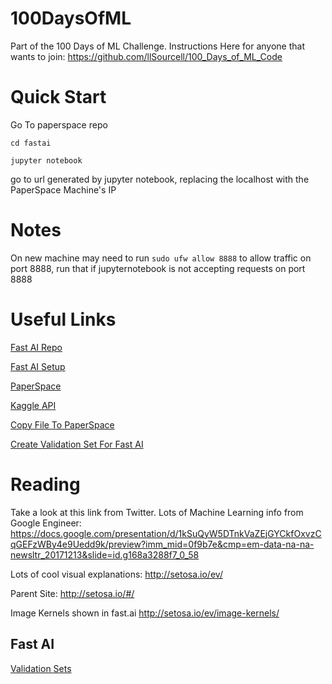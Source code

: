 # 100DaysOfML
Part of the 100 Days of ML Challenge. Instructions Here for anyone that wants to join: https://github.com/llSourcell/100_Days_of_ML_Code

# Quick Start

Go To paperspace repo

`cd fastai`

`jupyter notebook`

go to url generated by jupyter notebook, replacing the localhost with the PaperSpace Machine's IP

# Notes

On new machine may need to run `sudo ufw allow 8888` to allow traffic on port 8888, run that if jupyternotebook is not accepting requests on port 8888

# Useful Links

[Fast AI Repo](https://github.com/fastai/fastai)

[Fast AI Setup](https://github.com/reshamas/fastai_deeplearn_part1/blob/master/tools/paperspace.md)

[PaperSpace](https://www.paperspace.com/console)

[Kaggle API](https://github.com/Kaggle/kaggle-api)

[Copy File To PaperSpace](https://paperspace.zendesk.com/hc/en-us/articles/115000192993-How-do-I-get-files-from-my-computer-into-Paperspace-)

[Create Validation Set For Fast AI](https://github.com/Renga411/dl1.fastai/blob/master/Validation-set-creator.ipynb)

# Reading

Take a look at this link from Twitter. Lots of Machine Learning info from Google Engineer: https://docs.google.com/presentation/d/1kSuQyW5DTnkVaZEjGYCkfOxvzCqGEFzWBy4e9Uedd9k/preview?imm_mid=0f9b7e&cmp=em-data-na-na-newsltr_20171213&slide=id.g168a3288f7_0_58

Lots of cool visual explanations: http://setosa.io/ev/

Parent Site: http://setosa.io/#/

Image Kernels shown in fast.ai http://setosa.io/ev/image-kernels/

## Fast AI

[Validation Sets](http://www.fast.ai/2017/11/13/validation-sets/)
